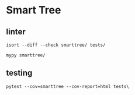 # Smart Tree

## linter
```commandline
isort --diff --check smarttree/ tests/
```
```commandline
mypy smarttree/
```

## testing
```commandline
pytest --cov=smarttree --cov-report=html tests\
```
